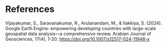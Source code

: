 # References

Vijayakumar, S., Saravanakumar, R., Arulanandam, M., & Ilakkiya, S. (2024). Google Earth Engine: empowering developing countries with large-scale geospatial data analysis—a comprehensive review. Arabian Journal of Geosciences, 17(4), 1-20.
https://doi.org/10.1007/s12517-024-11948-x
